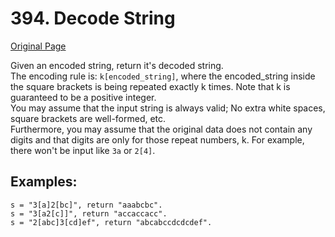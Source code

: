 # 394. Decode String   

[Original Page](https://leetcode.com/problems/decode-string/)

Given an encoded string, return it's decoded string.  
The encoding rule is: `k[encoded_string]`, where the encoded_string inside the square brackets is being repeated exactly k times. Note that k is guaranteed to be a positive integer.  
You may assume that the input string is always valid; No extra white spaces, square brackets are well-formed, etc.  
Furthermore, you may assume that the original data does not contain any digits and that digits are only for those repeat numbers, k. For example, there won't be input like `3a` or `2[4]`.  
## Examples:
```
s = "3[a]2[bc]", return "aaabcbc".
s = "3[a2[c]]", return "accaccacc".
s = "2[abc]3[cd]ef", return "abcabccdcdcdef".
```